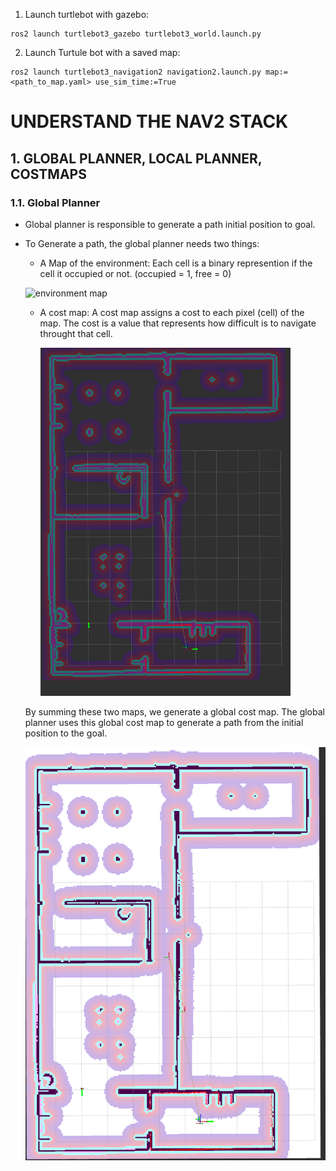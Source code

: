 1. Launch turtlebot with gazebo:
```
ros2 launch turtlebot3_gazebo turtlebot3_world.launch.py
```

2. Launch Turtule bot with a saved map:
```
ros2 launch turtlebot3_navigation2 navigation2.launch.py map:=<path_to_map.yaml> use_sim_time:=True
```

# UNDERSTAND THE NAV2 STACK
## 1. GLOBAL PLANNER, LOCAL PLANNER, COSTMAPS
### 1.1. Global Planner
- Global planner is responsible to generate a path initial position to goal.
- To Generate a path, the global planner needs two things:
    - A Map of the environment: Each cell is a binary represention if the cell it occupied or not. (occupied = 1, free = 0)
     
     ![environment map](../assets/images/Nav2/my_map.png, "environment map")

    - A cost map:
        A cost map assigns a cost to each pixel (cell) of the map. The cost is a value that represents how difficult is to navigate throught that cell.
     
         <img src="../assets/images/Nav2/cost_map.png" width="400">


    By summing these two maps, we generate a global cost map. The global planner uses this global cost map to generate a path from the initial position to the goal.

    ![global cost map](../assets/images/Nav2/global_cost_map.png)

